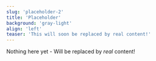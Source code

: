 ```yaml
---
slug: 'placeholder-2'
title: 'Placeholder'
background: 'gray-light'
align: 'left'
teaser: 'This will soon be replaced by real content!'
---
```


Nothing here yet - Will be replaced by *real* content!
